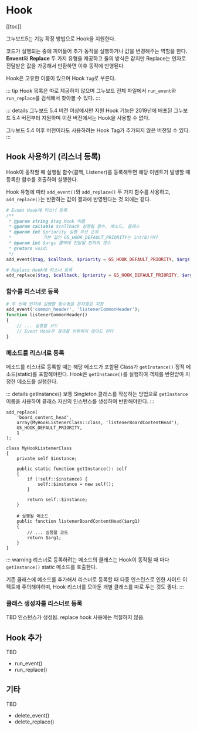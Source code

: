 # Hook

[[toc]]

그누보드5는 기능 확장 방법으로 Hook을 지원한다.

코드가 실행되는 중에 끼어들어 추가 동작을 실행하거나 값을 변경해주는 역할을 한다. **Envent**와 **Replace** 두 가지 유형을 제공하고 둘의 방식은 같지만 Replace는 인자로 전달받은 값을 가공해서 반환하면 이후 동작에 반영된다.

Hook은 고유한 이름이 있으며 Hook `Tag`로 부른다.

::: tip
Hook 목록은 따로 제공하지 않으며 그누보드 전체 파일에서 `run_event`와 `run_replace`를 검색해서 찾아볼 수 있다.
:::

::: details 그누보드 5.4 버전 이상에서만 지원
Hook 기능은 2019년에 배포된 그누보드 5.4 버전부터 지원하며 이전 버전에서는 Hook을 사용할 수 없다.

그누보드 5.4 이후 버전이라도 사용하려는 Hook Tag가 추가되지 않은 버전일 수 있다.
:::

## Hook 사용하기 (리스너 등록)

Hook이 동작할 때 실행될 함수(콜백, Listener)를 등록해두면 해당 이벤트가 발생할 때 등록한 함수를 호출하여 실행한다.

Hook 유형에 따라 `add_event()`와 `add_replace()` 두 가지 함수를 사용하고, `add_replace()`는 반환하는 값이 결과에 반영된다는 것 외에는 같다.

```php
# Evnet Hook에 리스너 등록
/**
 * @param string $tag Hook 이름
 * @param callable $callback 실행될 함수, 메소드, 클래스
 * @param int $priority 실행 우선 순위
 *            기본 값인 G5_HOOK_DEFAULT_PRIORITY는 int(8)이다
 * @param int $args 콜백에 전달될 인자의 갯수
 * @return void;
 */
add_event($tag, $callback, $priority = G5_HOOK_DEFAULT_PRIORITY, $args = 0): void;

# Replace Hook에 리스너 등록
add_replace($tag, $callback, $priority = G5_HOOK_DEFAULT_PRIORITY, $args = 0): ?true;
```

### 함수를 리스너로 등록

```php
# 두 번째 인자에 실행할 함수명을 문자열로 지정
add_event('common_header', 'listenerCommonHeader');
function listenerCommonHeader()
{
    // ... 실행할 코드
    // Event Hook은 결과를 반환하지 않아도 된다
}
```

### 메소드를 리스너로 등록

메소드를 리스너로 등록할 때는 해당 메소드가 포함된 Class가 `getInstance()` 정적 메소드(static)를 포함해야한다. Hook은 `getInstance()`를 실행하여 객체를 반환받아 지정한 메소드를 실행한다.

::: details getInstance()
보통 Singleton 클래스를 작성하는 방법으로 `getInstance` 이름을 사용하여 클래스 자신의 인스턴스를 생성하여 반환해야한다.
:::

```php{1-6,21-26}
add_replace(
    'board_content_head',
    array(MyHookListenerClass::class, 'listenerBoardContentHead'),
    G5_HOOK_DEFAULT_PRIORITY,
    1
);

class MyHookListenerClass
{
    private self $instance;

    public static function getInstance(): self
    {
        if (!self::$instance) {
            self::$instance = new self();
        }

        return self::$instance;
    }

    # 실행될 메소드
    public function listenerBoardContentHead($arg1)
    {
        // ... 실행할 코드
        return $arg1;
    }
}
```

::: warning
리스너로 등록하려는 메소드의 클래스는 Hook이 동작될 때 마다 `getInstance()` static 메소드를 호출한다.

기존 클래스에 메소드를 추가해서 리스너로 등록할 때 다중 인스턴스로 인한 사이드 이펙트에 주의해야하며, Hook 리스너를 모아둔 개별 클래스를 따로 두는 것도 좋다.
:::

### 클래스 생성자를 리스너로 등록

TBD
인스턴스가 생성됨. replace hook 사용에는 적절하지 않음.

## Hook 추가

TBD

- run_event()
- run_replace()

## 기타

TBD

- delete_event()
- delete_replace()
